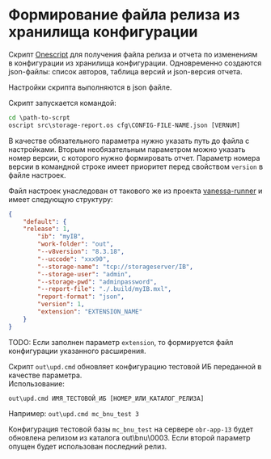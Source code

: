# Формирование файла релиза из хранилища конфигурации

Скрипт [Onescript](oscript.io) для получения файла релиза и отчета по изменениям в конфигурации из хранилища конфигурации.
Одновременно создаются json-файлы: список авторов, таблица версий и json-версия отчета.

Настройки скрипта выполняются в json файле.

Скрипт запускается командой:

```cmd
cd \path-to-scrpt
oscript src\storage-report.os cfg\CONFIG-FILE-NAME.json [VERNUM]
```

В качестве обязательного параметра нужно указать путь до файла с настройками. 
Вторым необязательным параметром можно указать номер версии, с которого нужно формировать отчет. 
Параметр номера версии в командной строке имеет приоритет перед свойством `version` в файле настроек.

Файл настроек унаследован от такового же из проекта [vanessa-runner](https://github.com/vanessa-opensource/vanessa-runner) и имеет следующую структуру:

```json
{
    "default": {
	"release": 1,
        "ib": "myIB",
        "work-folder": "out",
        "--v8version": "8.3.18",
        "--uccode": "xxx90",
        "--storage-name": "tcp://storageserver/IB",
        "--storage-user": "admin",
        "--storage-pwd": "adminpassword",
        "--report-file": "./.build/myIB.mxl",
        "report-format": "json",
        "version": 1,
        "extension": "EXTENSION_NAME"
    }
}
```

TODO: Если заполнен параметр `extension`, то формируется файл конфигурации указанного расширения.

Скрипт `out\upd.cmd` обновляет конфигурацию тестовой ИБ переданной в качестве параметра.  
Использование: 

`out\upd.cmd ИМЯ_ТЕСТОВОЙ_ИБ [НОМЕР_ИЛИ_КАТАЛОГ_РЕЛИЗА]`

Например:
`out\upd.cmd mc_bnu_test 3`  

Конфигурация тестовой базы `mc_bnu_test` на сервере `obr-app-13` будет обновлена релизом из каталога out\bnu\0003. Если второй параметр опущен будет использован последний релиз.
